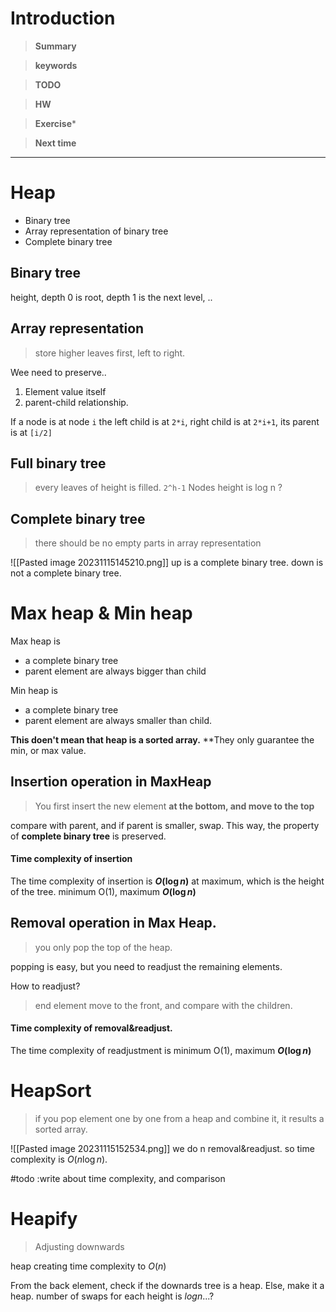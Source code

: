 # Introduction 

>**Summary**
>

>**keywords**
>

>**TODO**
>

> **HW**

>**Exercise*** 
>

> **Next time**
> 

*********
# Heap
* Binary tree
* Array representation of binary tree
* Complete binary tree

## Binary tree
height, 
depth 0 is root, depth 1 is the next level, ..

## Array representation
> store higher leaves first, left to right.

Wee need to preserve..
1) Element value itself
2) parent-child relationship.

If a node is at node `i`
the left child is at `2*i`, right child is at `2*i+1`, its parent is at `[i/2]`

## Full binary tree
> every leaves of height is filled.
> `2^h-1` Nodes
> height is log n ? 
## Complete binary tree
> there should be no empty parts in array representation

![[Pasted image 20231115145210.png]]
up is a complete binary tree. down is not a complete binary tree.


# Max heap & Min heap
Max heap is 
* a complete binary tree
* parent element are always bigger than child

Min heap is
* a complete binary tree
* parent element are always smaller than child.

**This doen't mean that heap is a sorted array.**
**They only guarantee the min, or max value.

## Insertion operation in MaxHeap
> You first insert the new element **at the bottom, and move to the top**

compare with parent, and if parent is smaller, swap.
This way, the property of **complete binary tree** is preserved.

#### Time complexity of insertion
The time complexity of insertion is **$O(\log{n})$** at maximum, which is the height of the tree.
minimum O(1), maximum **$O(\log{n})$**

## Removal operation in Max Heap.
> you only pop the top of the heap.

popping is easy, but you need to readjust the remaining elements.

How to readjust?
> end element move to the front, and compare with the children.

#### Time complexity of removal&readjust.
The time complexity of readjustment is minimum O(1), maximum **$O(\log{n})$**

# HeapSort
>if you pop element one by one from a heap and combine it, it results a sorted array.

![[Pasted image 20231115152534.png]]
we do n removal&readjust. so time complexity is $O(n\log n)$.

#todo :write about time complexity, and comparison

# Heapify
> Adjusting downwards

heap creating time complexity to $O(n)$

From the back element, check if the downards tree is a heap.
Else, make it a heap.
number of swaps for each height is $log n$...?

